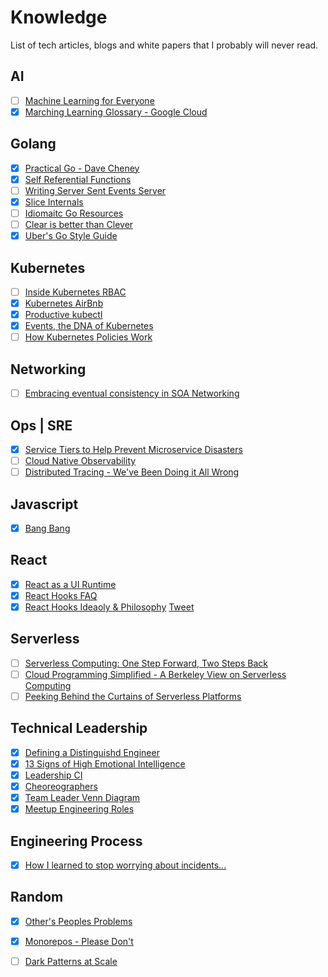 # Knowledge
List of tech articles, blogs and white papers that I probably will never read.

## AI
- [ ] [Machine Learning for Everyone](https://vas3k.com/blog/machine_learning/)
- [x] [Marching Learning Glossary - Google Cloud](https://developers.google.com/machine-learning/glossary/)

## Golang
- [x] [Practical Go - Dave Cheney](https://dave.cheney.net/practical-go/presentations/qcon-china.html) 
- [x] [Self Referential Functions](https://commandcenter.blogspot.com/2014/01/self-referential-functions-and-design.html)
- [ ] [Writing Server Sent Events Server](https://thoughtbot.com/blog/writing-a-server-sent-events-server-in-go)
- [x] [Slice Internals](https://blog.golang.org/go-slices-usage-and-internals)
- [ ] [Idiomaitc Go Resources](https://medium.com/@dgryski/idiomatic-go-resources-966535376dba)
- [ ] [Clear is better than Clever](https://dave.cheney.net/2019/07/09/clear-is-better-than-clever)
- [x] [Uber's Go Style Guide](https://github.com/uber-go/guide/blob/master/style.md)

## Kubernetes
- [ ] [Inside Kubernetes RBAC](https://medium.com/@dominik.tornow/inside-kubernetes-rbac-9988b08a738a)
- [x] [Kubernetes AirBnb](https://qconlondon.com/system/files/presentation-slides/qcon_london_2019.pdf)
- [x] [Productive kubectl](https://learnk8s.io/blog/kubectl-productivity/)
- [x] [Events, the DNA of Kubernetes](https://www.mgasch.com/post/k8sevents/)
- [ ] [How Kubernetes Policies Work](https://thenewstack.io/how-kubernetes-policies-work-and-when-they-dont-scale/)

## Networking
- [ ] [Embracing eventual consistency in SOA Networking](https://blog.envoyproxy.io/embracing-eventual-consistency-in-soa-networking-32a5ee5d443d)

## Ops | SRE
- [x] [Service Tiers to Help Prevent Microservice Disasters](https://thenewstack.io/how-service-tiers-can-help-to-avoid-microservices-disasters/?utm_campaign=meetedgar&utm_medium=social&utm_source=meetedgar.com)
- [ ] [Cloud Native Observability](https://speakerdeck.com/tylertreat/cloud-native-observability)
- [ ] [Distributed Tracing - We've Been Doing it All Wrong](https://medium.com/@copyconstruct/distributed-tracing-weve-been-doing-it-wrong-39fc92a857df)

## Javascript
- [x] [Bang Bang](https://medium.com/@pddivine/javascript-bang-bang-i-shot-you-down-use-of-double-bangs-in-javascript-7c9d94446054)
## React
- [x] [React as a UI Runtime](https://t.co/IZNtp9113k)
- [x] [React Hooks FAQ](https://reactjs.org/docs/hooks-faq.html)
- [x] [React Hooks Ideaoly & Philosophy](https://threadreaderapp.com/thread/1093694465917751298.html) [Tweet](https://twitter.com/dan_abramov/status/1093694465917751298)

## Serverless
- [ ] [Serverless Computing: One Step Forward, Two Steps Back](https://arxiv.org/pdf/1812.03651.pdf)
- [ ] [Cloud Programming Simplified - A Berkeley View on Serverless Computing](https://arxiv.org/pdf/1902.03383.pdf)
- [ ] [Peeking Behind the Curtains of Serverless Platforms](https://www.usenix.org/system/files/conference/atc18/atc18-wang-liang.pdf)

## Technical Leadership
- [x] [Defining a Distinguishd Engineer](https://blog.jessfraz.com/post/defining-a-distinguished-engineer/)
- [x] [13 Signs of High Emotional Intelligence](https://www.inc.com/justin-bariso/13-things-emotionally-intelligent-people-do.html?fbclid=IwAR1PSNSBLkYMvUyu40vYREVWwdrDy4AvWf-OX2Clb05lBWokvCsVVFJUFsA)
- [x] [Leadership CI](https://gist.github.com/simpsoka/14da775a63e22e5083141da5c48e6410)
- [x] [Cheoreographers](https://www.thoughtworks.com/insights/blog/choreographers-missing-role-enterprise-transformation)
- [x] [Team Leader Venn Diagram](https://larahogan.me/blog/team-leader-venn-diagram/)
- [x] [Meetup Engineering Roles](https://github.com/meetup/engineering-roles)

## Engineering Process
- [x] [How I learned to stop worrying about incidents...](https://sdtimes.com/softwaredev/how-i-learned-to-stop-worrying-about-incidents-and-love-on-call/)
## Random
- [x] [Other's Peoples Problems](https://medium.com/@skamille/opp-other-peoples-problems-d7eb174724ee)
- [x] [Monorepos - Please Don't](https://medium.com/@mattklein123/monorepos-please-dont-e9a279be011b)
- [ ] [Dark Patterns at Scale](https://arxiv.org/pdf/1907.07032.pdf)


